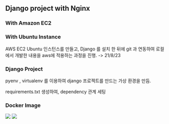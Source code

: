 ## Django project with Nginx

### With Amazon EC2

### With Ubuntu Instance

AWS EC2 Ubuntu 인스턴스를 만들고, Django 를 설치 한 뒤에 git 과 연동하여 로컬에서 개발한 내용을 aws에 적용하는 과정을 진행. -> 21/8/23

### Django Project

pyenv , virtualenv 를 이용하여 django 프로젝트를 만드는 가상 환경을 만듬.

requirements.txt 생성하여, dependency 관계 세팅

### Docker Image

<img src="https://user-images.githubusercontent.com/63331153/130815561-2e3ad6e8-c53e-41ff-8dd0-8a3c3d163678.png">

<img src="https://user-images.githubusercontent.com/63331153/130816611-82cbc942-caef-4a52-8ea7-9160d87549d1.png">
